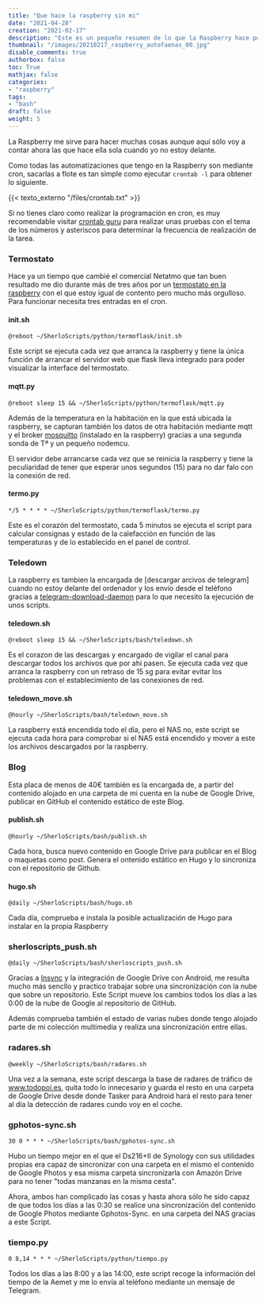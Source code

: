 ```yaml
---
title: "Que hace la raspberry sin mi"
date: "2021-04-28"
creation: "2021-02-17"
description: "Este es un pequeño resumen de lo que la Raspberry hace por mi cuando yo no estoy delante de ella"
thumbnail: "/images/20210217_raspberry_autofaenas_00.jpg"
disable_comments: true
authorbox: false
toc: True
mathjax: false
categories:
- "raspberry"
tags:
- "bash"
draft: false
weight: 5
---
```

La Raspberry me sirve para hacer muchas cosas aunque aquí sólo voy a contar ahora las que hace ella sola cuando yo no estoy delante.
<!--more-->

Como todas las automatizaciones que tengo en la Raspberry son mediante cron, sacarlas a flote es tan simple como ejecutar `crontab -l` para obtener lo siguiente.

{{< texto_externo "/files/crontab.txt" >}}

Si no tienes claro como realizar la programación en cron, es muy recomendable visitar [crontab guru] para realizar unas pruebas con el tema de los números y asteriscos para determinar la frecuencia de realización de la tarea.

### Termostato ###
Hace ya un tiempo que cambié el comercial Netatmo que tan buen resultado me dio durante más de tres años por un [termostato en la raspberry] con el que estoy igual de contento pero mucho más orgulloso. Para funcionar necesita tres entradas en el cron.

#### init.sh ####
```
@reboot ~/SherloScripts/python/termoflask/init.sh
```
Este script se ejecuta cada vez que arranca la raspberry y tiene la única función de arrancar el servidor web que flask lleva integrado para poder visualizar la interface del termostato.

#### mqtt.py ####
```
@reboot sleep 15 && ~/SherloScripts/python/termoflask/mqtt.py
```
Además de la temperatura en la habitación en la que está ubicada la raspberry, se capturan también los datos de otra habitación mediante mqtt y el broker [mosquitto] (instalado en la raspberry) gracias a una segunda sonda de Tª y un pequeño nodemcu.

El servidor debe arrancarse cada vez que se reinicia la raspberry y tiene la peculiaridad de tener que esperar unos segundos (15) para no dar falo con la conexión de red.

#### termo.py ####
```
*/5 * * * * ~/SherloScripts/python/termoflask/termo.py
```
Este es el corazón del termostato, cada 5 minutos se ejecuta el script para calcular consignas y estado de la calefacción en función de las temperaturas y de lo establecido en el panel de control.

### Teledown ###
La raspberry es tambien la encargada de [descargar arcivos de telegram] cuando no estoy delante del ordenador y los envío desde el teléfono gracias a [telegram-download-daemon] para lo que necesito la ejecución de unos scripts.

#### teledown.sh ####
```
@reboot sleep 15 && ~/SherloScripts/bash/teledown.sh
```
Es el corazon de las descargas y encargado de vigilar el canal para descargar todos los archivos que por ahí pasen. Se ejecuta cada vez que arranca la raspberry con un retraso de 15 sg para evitar evitar los problemas con el establecimiento de las conexiones de red.

#### teledown_move.sh ####
```
@hourly ~/SherloScripts/bash/teledown_move.sh
```
La raspberry está encendida todo el día, pero el NAS no, este script se ejecuta cada hora para comprobar si el NAS está encendido y mover a este los archivos descargados por la raspberry.

### Blog ###
Esta placa de menos de 40€ también es la encargada de, a partir del contenido alojado en una carpeta de mi cuenta en la nube de Google Drive, publicar en GitHub el contenido estático de este Blog.

#### publish.sh ####
```
@hourly ~/SherloScripts/bash/publish.sh
```
Cada hora, busca nuevo contenido en Google Drive para publicar en el Blog o maquetas como post. Genera el ontenido estático en Hugo y lo sincroniza con el repositorio de Github.

#### hugo.sh ####
```
@daily ~/SherloScripts/bash/hugo.sh
```
Cada día, comprueba e instala la posible actualización de Hugo para instalar en la propia Raspberry

### sherloscripts_push.sh ###
```
@daily ~/SherloScripts/bash/sherloscripts_push.sh
```
Gracias a [Insync] y la integración de Google Drive con Android, me resulta mucho más sencllo y practico trabajar sobre una sincronización con la nube que sobre un repositorio. Este Script mueve los cambios todos los días a las 0:00 de la nube de Google al repositorio de GitHub.

Además comprueba también el estado de varias nubes donde tengo alojado parte de mi colección multimedia y realiza una sincronización entre ellas.

### radares.sh ###
```
@weekly ~/SherloScripts/bash/radares.sh
```
Una vez a la semana, este script descarga la base de radares de tráfico de www.todopoi.es, quita todo lo innecesario y guarda el resto en una carpeta de Google Drive desde donde Tasker para Android hará el resto para tener al día la detección de radares cundo voy en el coche.

### gphotos-sync.sh ###
```
30 0 * * * ~/SherloScripts/bash/gphotos-sync.sh
```
Hubo un tiempo mejor en el que el Ds216+II de Synology con sus utilidades propias era capaz de sincronizar con una carpeta en el mismo el contenido de Google Photos y esa misma carpeta sincronizarla con Amazón Drive para no tener "todas manzanas en la misma cesta".

Ahora, ambos han complicado las cosas y hasta ahora sólo he sido capaz de que todos los días a las 0:30 se realice una sincronización del contenido de Google Photos mediante Gphotos-Sync. en una carpeta del NAS gracias a este Script.

### tiempo.py ###
```
0 8,14 * * * ~/SherloScripts/python/tiempo.py
```
Todos los días a las 8:00 y a las 14:00, este script recoge la información del tiempo de la Aemet y me lo envía al teléfono mediante un mensaje de Telegram.

[crontab guru]: https://crontab.guru
[descargar archivos de telegram]: https://sherblog.pro/descargar-archivos-de-telegram
[insync]: https://www.insynchq.com
[mosquitto]: https://mosquitto.org
[telegram-download-daemon]: https://github.com/alfem/telegram-download-daemon
[termostato en la raspberry]: https://sherblog.pro/termostato-raspberry/
